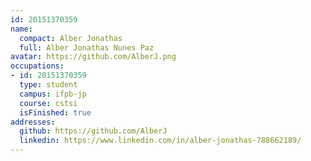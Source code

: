 ```yaml
---
id: 20151370359
name:
  compact: Alber Jonathas
  full: Alber Jonathas Nunes Paz
avatar: https://github.com/AlberJ.png
occupations:
- id: 20151370359
  type: student
  campus: ifpb-jp
  course: cstsi
  isFinished: true
addresses:
  github: https://github.com/AlberJ
  linkedin: https://www.linkedin.com/in/alber-jonathas-788662189/
---
```

